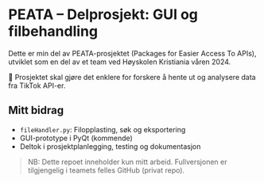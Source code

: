 # PEATA – Delprosjekt: GUI og filbehandling

Dette er min del av PEATA-prosjektet (Packages for Easier Access To APIs), utviklet som en del av et team ved Høyskolen Kristiania våren 2024.

🔹 Prosjektet skal gjøre det enklere for forskere å hente ut og analysere data fra TikTok API-er.

## Mitt bidrag

- `fileHandler.py`: Filopplasting, søk og eksportering
- GUI-prototype i PyQt (kommende)
- Deltok i prosjektplanlegging, testing og dokumentasjon

> NB: Dette repoet inneholder kun mitt arbeid. Fullversjonen er tilgjengelig i teamets felles GitHub (privat repo).
